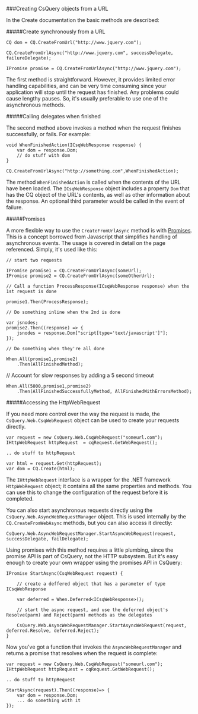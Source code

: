 ###Creating CsQuery objects from a URL

In the Create documentation the basic methods are described:

#####Create synchronously from a URL

    CQ dom = CQ.CreateFromUrl("http://www.jquery.com");

    CQ.CreateFromUrlAsync("http://www.jquery.com", successDelegate, failureDelegate);

    IPromise promise = CQ.CreateFromUrlAsync("http://www.jquery.com");

The first method is straightforward. However, it provides limited error handling capabilities, and can be very time consuming since your application will stop until the request has finished. Any problems could cause lengthy pauses. So, it's usually preferable to use one of the asynchronous methods.

#####Calling delegates when finished

The second method above invokes a method when the request finishes successfully, or fails. For example:

    void WhenFinishedAction(ICsqWebResponse response) {
        var dom = response.Dom;
        // do stuff with dom
    }

    CQ.CreateFromUrlAsync("http://something.com",WhenFinishedAction);

The method `WhenFinishedAction` is called when the contents of the URL have been loaded. The `ICsqWebResponse` object includes a property `Dom` that has the CQ object of the URL's contents, as well as other information about the response. An optional third parameter would be called in the event of failure.

#####Promises

A more flexible way to use the `CreateFromUrlAsync` method is with [Promises](https://github.com/jamietre/CsQuery/blob/master/documentation/create.md). This is a concept borrowed from Javascript that simplifies handling of asynchronous events. The usage is covered in detail on the page referenced. Simply, it's used like this:

    // start two requests

    IPromise promise1 = CQ.CreateFromUrlAsync(someUrl);
    IPromise promise2 = CQ.CreateFromUrlAsync(someOtherUrl);

    // Call a function ProcessResponse(ICsqWebResponse response) when the 1st request is done

    promise1.Then(ProcessResponse);

    // Do something inline when the 2nd is done

    var jsnodes;
    promise2.Then((response) => {
        jsnodes = response.Dom["script[type='text/javascript']"];
    });
   
    // Do something when they're all done

    When.All(promise1,promise2)
        .Then(AllFinishedMethod);

   // Account for slow responses by adding a 5 second timeout

    When.All(5000,promise1,promise2)
        .Then(AllFinishedSuccessfullyMethod, AllFinishedWithErrorsMethod);

#####Accessing the HttpWebRequest

If you need more control over the way the request is made, the `CsQuery.Web.CsqWebRequest` object can be used to create your requests directly. 

    var request = new CsQuery.Web.CsqWebRequest("someurl.com");
    IHttpWebRequest httpRequest  = cqRequest.GetWebRequest();
    
    .. do stuff to httpRequest 

    var html = request.Get(httpRequest);
    var dom = CQ.Create(html);

The `IHttpWebRequest` interface is a wrapper for the .NET framework `HttpWebRequest` object; it contains all the same properties and methods. You can use this to change the configuration of the request before it is completed.

You can also start asynchronous requests directly using the `CsQuery.Web.AsyncWebRequestManager` object. This is used internally by the `CQ.CreateFromWebAsync` methods, but you can also access it directly:

    CsQuery.Web.AsyncWebRequestManager.StartAsyncWebRequest(request, successDelegate, failDelegate);

Using promises with this method requires a little plumbing, since the promise API is part of CsQuery, not the HTTP subsystem. But it's easy enough to create your own wrapper using the promises API in CsQuery:


    IPromise StartAsync(CsqWebRequest request) {
  
        // create a deffered object that has a parameter of type ICsqWebResponse

        var deferred = When.Deferred<ICsqWebResponse>();

        // start the async request, and use the deferred object's Resolve(parm) and Reject(parm) methods as the delegates

        CsQuery.Web.AsyncWebRequestManager.StartAsyncWebRequest(request, deferred.Resolve, deferred.Reject);
    }

Now you've got a function that invokes the `AsyncWebRequestManager` and returns a promise that resolves when the request is complete:

    var request = new CsQuery.Web.CsqWebRequest("someurl.com");
    IHttpWebRequest httpRequest = cqRequest.GetWebRequest();
    
    .. do stuff to httpRequest 
    
    StartAsync(request).Then((response)=> {
        var dom = response.Dom;
        ... do something with it
    });
